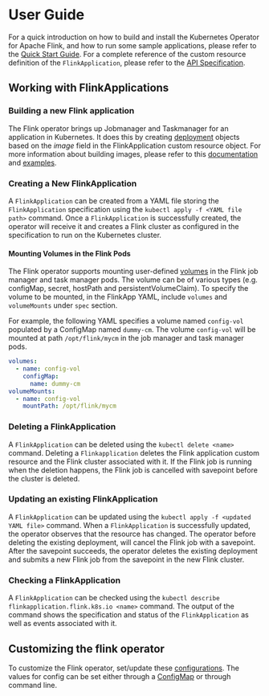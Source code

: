 # User Guide

For a quick introduction on how to build and install the Kubernetes Operator for Apache Flink, and how to run some sample applications, please refer to the [Quick Start Guide](quick-start-guide.md). For a complete reference of the custom resource definition of the `FlinkApplication`, please refer to the [API Specification](crd.md).

## Working with FlinkApplications

### Building a new Flink application
The Flink operator brings up Jobmanager and Taskmanager for an application in Kubernetes. It does this by creating [deployment](https://kubernetes.io/docs/concepts/workloads/controllers/deployment/) objects based on the *image* field in the FlinkApplication custom resource object. For more information about building images, please refer to this [documentation](/examples/README.md) and [examples](/examples/wordcount/).

### Creating a New FlinkApplication

A `FlinkApplication` can be created from a YAML file storing the `FlinkApplication` specification using the `kubectl apply -f <YAML file path>` command. Once a `FlinkApplication` is successfully created, the operator will receive it and creates a Flink cluster as configured in the specification to run on the Kubernetes cluster.

#### Mounting Volumes in the Flink Pods

The Flink operator supports mounting user-defined [volumes](https://kubernetes.io/docs/concepts/storage/volumes/) in the Flink job manager and task manager pods. The volume can be of various types (e.g. configMap, secret, hostPath and persistentVolumeClaim). To specify the volume to be mounted, in the FlinkApp YAML, include `volumes` and `volumeMounts` under `spec` section.

For example, the following YAML specifies a volume named `config-vol` populated by a ConfigMap named `dummy-cm`. The volume `config-vol` will be mounted at path `/opt/flink/mycm` in the job manager and task manager pods.

```yaml
volumes:
  - name: config-vol
    configMap:
      name: dummy-cm
volumeMounts:
  - name: config-vol
    mountPath: /opt/flink/mycm
```

### Deleting a FlinkApplication

A `FlinkApplication` can be deleted using the `kubectl delete <name>` command. Deleting a `Flinkapplication` deletes the Flink application custom resource and the Flink cluster associated with it. If the Flink job is running when the deletion happens, the Flink job is cancelled with savepoint before the cluster is deleted.

### Updating an existing FlinkApplication

A `FlinkApplication` can be updated using the `kubectl apply -f <updated YAML file>` command. When a `FlinkApplication` is successfully updated, the operator observes that the resource has changed. The operator before deleting the existing deployment, will cancel the Flink job with a savepoint. After the savepoint succeeds, the operator deletes the existing deployment and submits a new Flink job from the savepoint in the new Flink cluster.

### Checking a FlinkApplication

A `FlinkApplication` can be checked using the `kubectl describe flinkapplication.flink.k8s.io <name>` command. The output of the command shows the specification and status of the `FlinkApplication` as well as events associated with it.

## Customizing the flink operator

To customize the Flink operator, set/update these [configurations](https://github.com/lyft/flinkk8soperator/blob/master/pkg/controller/config/config.go). The values for config can be set either through a [ConfigMap](/deploy/config.yaml) or through command line.
